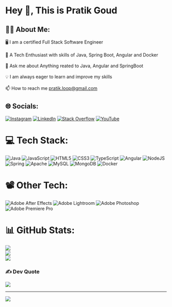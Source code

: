 <h1>Hey 👋, This is Pratik Goud </h1>
  
## 🙋‍♂️ About Me:
🖥️ I am a certified Full Stack Software Engineer<br><br>
👯 A Tech Enthusiast with skills of Java, Spring Boot, Angular and Docker<br><br>
💬 Ask me about Anything reated to Java, Angular and SpringBoot<br><br>
💡 I am always eager to learn and improve my skills<br><br>
📫 How to reach me pratik.loop@gmail.com

## 🌐 Socials:
[![Instagram](https://img.shields.io/badge/Instagram-%23E4405F.svg?logo=Instagram&logoColor=white)](https://instagram.com/pratik_goud_) [![LinkedIn](https://img.shields.io/badge/LinkedIn-%230077B5.svg?logo=linkedin&logoColor=white)](https://linkedin.com/in/pratikgoud) [![Stack Overflow](https://img.shields.io/badge/-Stackoverflow-FE7A16?logo=stack-overflow&logoColor=white)](https://stackoverflow.com/users/19585974) [![YouTube](https://img.shields.io/badge/YouTube-%23FF0000.svg?logo=YouTube&logoColor=white)](https://youtube.com/@pratikgoud1) 

# 💻 Tech Stack:
![Java](https://img.shields.io/badge/java-%23ED8B00.svg?style=for-the-badge&logo=java&logoColor=white)
![JavaScript](https://img.shields.io/badge/javascript-%23323330.svg?style=for-the-badge&logo=javascript&logoColor=%23F7DF1E)
![HTML5](https://img.shields.io/badge/html5-%23E34F26.svg?style=for-the-badge&logo=html5&logoColor=white)
![CSS3](https://img.shields.io/badge/css3-%231572B6.svg?style=for-the-badge&logo=css3&logoColor=white)
![TypeScript](https://img.shields.io/badge/typescript-%23007ACC.svg?style=for-the-badge&logo=typescript&logoColor=white)
![Angular](https://img.shields.io/badge/angular-%23DD0031.svg?style=for-the-badge&logo=angular&logoColor=white)
![NodeJS](https://img.shields.io/badge/node.js-6DA55F?style=for-the-badge&logo=node.js&logoColor=white)
![Spring](https://img.shields.io/badge/spring-%236DB33F.svg?style=for-the-badge&logo=spring&logoColor=white)
![Apache](https://img.shields.io/badge/apache-%23D42029.svg?style=for-the-badge&logo=apache&logoColor=white)
![MySQL](https://img.shields.io/badge/mysql-%2300f.svg?style=for-the-badge&logo=mysql&logoColor=white)
![MongoDB](https://img.shields.io/badge/MongoDB-%234ea94b.svg?style=for-the-badge&logo=mongodb&logoColor=white) 
![Docker](https://img.shields.io/badge/docker-%230db7ed.svg?style=for-the-badge&logo=docker&logoColor=white)

# 📽️ Other Tech:
![Adobe After Effects](https://img.shields.io/badge/Adobe%20After%20Effects-9999FF.svg?style=for-the-badge&logo=Adobe%20After%20Effects&logoColor=white) 
![Adobe Lightroom](https://img.shields.io/badge/Adobe%20Lightroom-31A8FF.svg?style=for-the-badge&logo=Adobe%20Lightroom&logoColor=white) 
![Adobe Photoshop](https://img.shields.io/badge/adobephotoshop-%2331A8FF.svg?style=for-the-badge&logo=adobephotoshop&logoColor=white) 
![Adobe Premiere Pro](https://img.shields.io/badge/Adobe%20Premiere%20Pro-9999FF.svg?style=for-the-badge&logo=Adobe%20Premiere%20Pro&logoColor=white) 

  
# 📊 GitHub Stats:
![](https://github-readme-stats.vercel.app/api?username=pratikgoud123&theme=dark&hide_border=true&include_all_commits=false&count_private=true)<br/>
![](https://github-readme-streak-stats.herokuapp.com/?user=pratikgoud123&theme=dark&hide_border=true)<br/>
![](https://github-readme-stats.vercel.app/api/top-langs/?username=pratikgoud123&theme=dark&hide_border=true&include_all_commits=false&count_private=true&layout=compact)

### ✍️ Dev Quote
![](https://quotes-github-readme.vercel.app/api?type=horizontal&theme=radical)

---
[![](https://visitcount.itsvg.in/api?id=pratikgoud123&icon=0&color=0)](https://visitcount.itsvg.in)

<!-- Proudly created with GPRM ( https://gprm.itsvg.in ) -->
